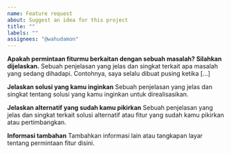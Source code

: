 ```yaml
---
name: Feature request
about: Suggest an idea for this project
title: ""
labels: ""
assignees: "@wahudamon"
---
```


**Apakah permintaan fiturmu berkaitan dengan sebuah masalah? Silahkan dijelaskan.**
Sebuah penjelasan yang jelas dan singkat terkait apa masalah yang sedang dihadapi. Contohnya, saya selalu dibuat pusing ketika [...]

**Jelaskan solusi yang kamu inginkan**
Sebuah penjelasan yang jelas dan singkat tentang solusi yang kamu inginkan untuk direalisasikan.

**Jelaskan alternatif yang sudah kamu pikirkan**
Sebuah penjelasan yang jelas dan singkat terkait solusi alternatif atau fitur yang sudah kamu pikirkan atau pertimbangkan.

**Informasi tambahan**
Tambahkan informasi lain atau tangkapan layar tentang permintaan fitur disini.
